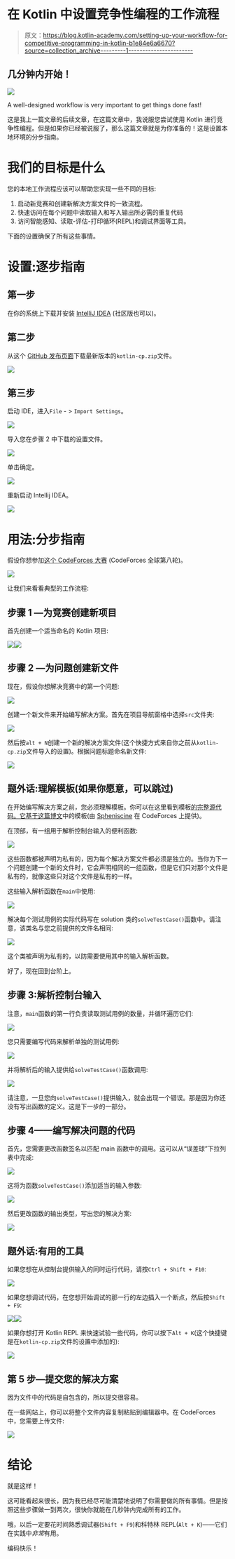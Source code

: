 # 在 Kotlin 中设置竞争性编程的工作流程

> 原文：<https://blog.kotlin-academy.com/setting-up-your-workflow-for-competitive-programming-in-kotlin-b1e84e6a6670?source=collection_archive---------1----------------------->

## 几分钟内开始！

![](img/85a3fb9d6104fee8cfa17eae36436c83.png)

A well-designed workflow is very important to get things done fast!

这是我上一篇文章的后续文章，在这篇文章中，我说服您尝试使用 Kotlin 进行竞争性编程。但是如果你已经被说服了，那么这篇文章就是为你准备的！这是设置本地环境的分步指南。

# 我们的目标是什么

您的本地工作流程应该可以帮助您实现一些不同的目标:

1.  启动新竞赛和创建新解决方案文件的一致流程。
2.  快速访问在每个问题中读取输入和写入输出所必需的重复代码
3.  访问智能感知、读取-评估-打印循环(REPL)和调试界面等工具。

下面的设置确保了所有这些事情。

# 设置:逐步指南

## 第一步

在你的系统上下载并安装 [IntelliJ IDEA](https://www.jetbrains.com/idea/download/#section=windows) (社区版也可以)。

## 第二步

从这个 [GitHub 发布页面](https://github.com/RishabhMalviya/intellij-settings-kotlin-competitive/releases/tag/v1.0)下载最新版本的`kotlin-cp.zip`文件。

![](img/5a81f125d17f0b255a99d1f03de6a136.png)

## 第三步

启动 IDE，进入`File` - > `Import Settings`。

![](img/079d2a61541f4903fc373c861b5427f5.png)

导入您在步骤 2 中下载的设置文件。

![](img/2b51271217bb118be7d198691e57d6da.png)

单击确定。

![](img/61d3be69b430aa3387d460f7869934ff.png)

重新启动 Intellij IDEA。

![](img/c69b7328d2376b7e58dfa19115f2fb1e.png)

# 用法:分步指南

假设你想参加[这个 CodeForces 大赛](http://codeforces.com/contest/1368) (CodeForces 全球第八轮)。

![](img/3649ba6c5b48435dfdc729888c042edf.png)

让我们来看看典型的工作流程:

## 步骤 1 —为竞赛创建新项目

首先创建一个适当命名的 Kotlin 项目:

![](img/14e5672f201f4550c42729331ca50b55.png)![](img/3a510122e27c01b47b2cc0e7ec417f60.png)

## 步骤 2 —为问题创建新文件

现在，假设你想解决竞赛中的第一个问题:

![](img/4f4dd38ac79076b7d4680aabf70d20e8.png)

创建一个新文件来开始编写解决方案。首先在项目导航窗格中选择`src`文件夹:

![](img/8727f9ea6c69632452987155fc0d5df1.png)

然后按`alt + N`创建一个新的解决方案文件(这个快捷方式来自你之前从`kotlin-cp.zip`文件导入的设置)。根据问题标题命名新文件:

![](img/51df813e8072928a0b1ef28dc2714712.png)

## 题外话:理解模板(如果你愿意，可以跳过)

在开始编写解决方案之前，您必须理解模板。你可以在这里看到模板[的完整源代码。它基于](https://github.com/RishabhMalviya/intellij-settings-kotlin-competitive/blob/v1.0/Template.kt)[这篇博文](https://codeforces.com/blog/entry/71089)中的模板(由 [Spheniscine](https://codeforces.com/profile/Spheniscine) 在 CodeForces 上提供)。

在顶部，有一组用于解析控制台输入的便利函数:

![](img/16c3209e66fccd34ab90053bb25c9536.png)

这些函数都被声明为私有的，因为每个解决方案文件都必须是独立的。当你为下一个问题创建一个新的文件时，它会声明相同的一组函数，但是它们只对那个文件是私有的，就像这些只对这个文件是私有的一样。

这些输入解析函数在`main`中使用:

![](img/6e2e0859d5e11e634e81f3cb1ea2fa72.png)

解决每个测试用例的实际代码写在 solution 类的`solveTestCase()`函数中。请注意，该类名与您之前提供的文件名相同:

![](img/02b01bc65cb65751504d63fee95c61a7.png)

这个类被声明为私有的，以防需要使用其中的输入解析函数。

好了，现在回到台阶上。

## 步骤 3:解析控制台输入

注意，`main`函数的第一行负责读取测试用例的数量，并循环遍历它们:

![](img/6e2e0859d5e11e634e81f3cb1ea2fa72.png)

您只需要编写代码来解析单独的测试用例:

![](img/3a08f4e91792d7f376a6f30103c18879.png)

并将解析后的输入提供给`solveTestCase()`函数调用:

![](img/9709470406e117c57615565d95dbb4a5.png)

请注意，一旦您向`solveTestCase()`提供输入，就会出现一个错误。那是因为你还没有写出函数的定义。这是下一步的一部分。

## 步骤 4——编写解决问题的代码

首先，您需要更改函数签名以匹配 main 函数中的调用。这可以从“误差球”下拉列表中完成:

![](img/72ebcaba84b44bd5529d3a3da1af549b.png)

这将为函数`solveTestCase()`添加适当的输入参数:

![](img/9e162240a9d6fdb69e9dd122229de0e9.png)

然后更改函数的输出类型，写出您的解决方案:

![](img/4760e3ad5f6ecc895967231eb51a9d7f.png)

## 题外话:有用的工具

如果您想在从控制台提供输入的同时运行代码，请按`Ctrl + Shift + F10`:

![](img/af86eb48f2d5a01f0409f5b9dbbfe161.png)

如果您想调试代码，在您想开始调试的那一行的左边插入一个断点，然后按`Shift + F9`:

![](img/74aa89ec5a00a7f0fc8d707b239d1620.png)![](img/f17ca40707cda5c65392f068a3836901.png)

如果你想打开 Kotlin REPL 来快速试验一些代码，你可以按下`Alt + K`(这个快捷键是在`kotlin-cp.zip`文件的设置中添加的):

![](img/9a8cac3b5d027f3e66ced1fcab0e6559.png)

## 第 5 步—提交您的解决方案

因为文件中的代码是自包含的，所以提交很容易。

在一些网站上，你可以将整个文件内容复制粘贴到编辑器中。在 CodeForces 中，您需要上传文件:

![](img/ff6006ae1bb5b9f6d4b2a5105eddb1a2.png)

# 结论

就是这样！

这可能看起来很长，因为我已经尽可能清楚地说明了你需要做的所有事情。但是按照这些步骤做一到两次，很快你就能在几秒钟内完成所有的工作。

哦，以后一定要花时间熟悉调试器(`Shift + F9`)和科特林 REPL(`Alt + K`)——它们在实践中*非常*有用。

编码快乐！